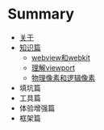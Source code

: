 # Summary

* [关于](README.md)
* [知识篇](zhishichapter_md.md)
   * [webview和webkit](webviewhe_webkit.md)
   * [理解viewport](li_jie_viewport.md)
   * [物理像素和逻辑像素](wu_li_xiang_su_he_luo_ji_xiang_su.md)
* 填坑篇
* 工具篇
* 体验增强篇
* 框架篇


